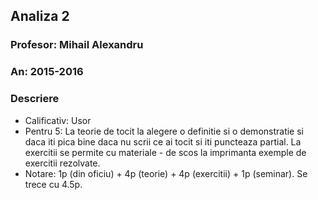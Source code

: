 ## Analiza 2
### Profesor: Mihail Alexandru
### An: 2015-2016
### Descriere
* Calificativ: Usor
* Pentru 5: La teorie de tocit la alegere o definitie si o demonstratie si daca iti pica bine daca nu scrii ce ai tocit si iti puncteaza partial. La exercitii se permite cu materiale - de scos la imprimanta exemple de exercitii rezolvate.
* Notare: 1p (din oficiu) + 4p (teorie) + 4p (exercitii) + 1p (seminar). Se trece cu 4.5p.